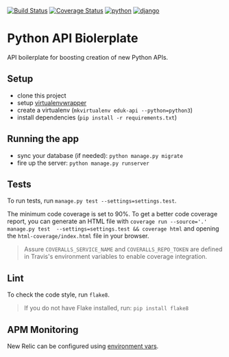 [![Build Status](https://travis-ci.org/joaodaher/store-n-search-api.svg?branch=master)](https://travis-ci.org/joaodaher/store-n-search-api)
[![Coverage Status](https://coveralls.io/repos/github/joaodaher/store-n-search-api/badge.svg)](https://coveralls.io/github/joaodaher/store-n-search-api)
[![python](https://img.shields.io/badge/python-3.6-blue.svg)](https://www.python.org/)
[![django](https://img.shields.io/badge/django-1.11-green.svg)](https://www.djangoproject.com/)
# Python API Biolerplate
API boilerplate for boosting creation of new Python APIs.


## Setup
  - clone this project
  - setup [virtualenvwrapper](http://virtualenvwrapper.readthedocs.io/en/latest/)
  - create a virtualenv (`mkvirtualenv eduk-api --python=python3`)
  - install dependencies (`pip install -r requirements.txt`)

## Running the app
  - sync your database (if needed): `python manage.py migrate`
  - fire up the server: `python manage.py runserver`
  

## Tests
To run tests, run `manage.py test --settings=settings.test`.

  The minimum code coverage is set to 90%.
  To get a better code coverage report, you can generate an HTML file with
  `coverage run --source='.' manage.py test  --settings=settings.test && coverage html`
  and opening the `html-coverage/index.html` file in your browser.
> Assure `COVERALLS_SERVICE_NAME` and `COVERALLS_REPO_TOKEN` are defined in Travis's environment variables to enable coverage integration.

## Lint
To check the code style, run `flake8`.
> If you do not have Flake installed, run: `pip install flake8`

## APM Monitoring
New Relic can be configured using [environment vars](https://docs.newrelic.com/docs/agents/python-agent/installation-configuration/python-agent-configuration#environment-variables).
